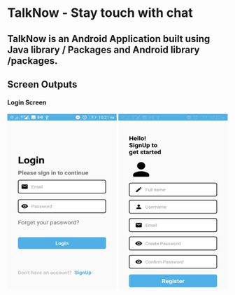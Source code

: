 # TalkNow - Stay touch with chat

## TalkNow is an Android Application built using Java library / Packages and  Android library /packages.

## Screen Outputs

<h4>Login Screen</h4>
<img src="https://github.com/Iamdheeraj22/TalkNow/blob/master/Screen%20Output/login%20screen.jpeg" alt="Girl in a jacket" width="250" height=400"">
<img src="https://github.com/Iamdheeraj22/TalkNow/blob/master/Screen%20Output/register%20screen.jpeg" alt="Girl in a jacket" width="250" height=400"">


























